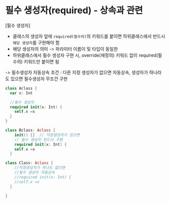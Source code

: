 # 필수 생성자(required) - 상속과 관련

[필수 생성자]
* 클래스의 생성자 앞에 `required(필수의)`의 키워드를 붙이면 하위클래스에서 반드시 `해당 생성자`를 구현해야 함
* 해당 생성자의 의미 -> 파라미터 이름이 및 타입이 동일한
* 하위클래스에서 필수 생성자 구현 시, override(재정의) 키워드 없이 required(필수의) 키워드만 붙이면 됨

-> 필수생성자 자동상속 조건 : 다른 지정 생성자가 없으면 자동상속, 생성자가 하나라도 있으면 필수생성자 무조건 구현

```Swift
class Aclass {
  var x: Int

  //필수 생성자
  required init(x: Int) {
    self.x =x
  }
}

class Bclass: Aclass {
    init() {}  // 지정생성자가 있으면
    // 필수 생성자 반드시 구현
    required init(x: Int) {
    self.x =x
  }

class Class: Aclass {
    //지정생성자가 하나도 없으면
    //필수 생성자 자동상속
    //required init(x: Int) {
    //self.x =x
  }

}  

```
